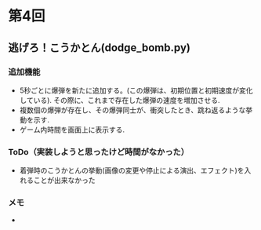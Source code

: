 # 第4回
## 逃げろ！こうかとん(dodge_bomb.py)
### 追加機能
- 5秒ごとに爆弾を新たに追加する。(この爆弾は、初期位置と初期速度が変化している). その際に、これまで存在した爆弾の速度を増加させる.
- 複数個の爆弾が存在し、その爆弾同士が、衝突したとき、跳ね返るような挙動を示す.
- ゲーム内時間を画面上に表示する.
### ToDo（実装しようと思ったけど時間がなかった）
- 着弾時のこうかとんの挙動(画像の変更や停止による演出、エフェクト)を入れることが出来なかった
### メモ
- 